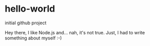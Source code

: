 # hello-world
initial github project

Hey there, I like Node.js and... nah, it's not true. Just, I had to write something about myself :-)
